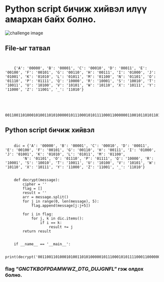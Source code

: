 # Python script бичиж хийвэл илүү амархан байх болно.

![challenge image](https://github.com/ccs-club/CCS-30Day-CTF-2021/blob/badangel/Programming/easy/tasks/challenge.png)

## File-ыг татвал

```


    {'A': '00000', 'B': '00001', 'C': '00010', 'D': '00011', 'E': '00100', 'F': '00101', 'G': '00110', 'H': '00111', 'I': '01000', 'J': '01001', 'K': '01010', 'L': '01011', 'M': '01100', 'N': '01101', 'O': '01110', 'P': '01111', 'Q': '10000', 'R': '10001', 'S': '10010', 'T': '10011', 'U': '10100', 'V': '10101', 'W': '10110', 'X': '10111', 'Y': '11000', 'Z': '11001', '_': '11010'}




    001100110100010100110101000001011100010101111000110000001100101101011011001110100001110011001101101000011101000100100110011010010101011

```

## Python script бичиж хийвэл

```

    dic = {'A': '00000', 'B': '00001', 'C': '00010', 'D': '00011', 'E': '00100', 'F': '00101', 'G': '00110', 'H': '00111', 'I': '01000', 'J': '01001', 'K': '01010', 'L': '01011', 'M': '01100',
        'N': '01101', 'O': '01110', 'P': '01111', 'Q': '10000', 'R': '10001', 'S': '10010', 'T': '10011', 'U': '10100', 'V': '10101', 'W': '10110', 'X': '10111', 'Y': '11000', 'Z': '11001', '_': '11010'}


    def decrypt(message):
        cipher = ''
        flag = []
        result = ''
        arr = message.split()
        for j in range(0, len(message), 5):
            flag.append(message[j:j+5])

        for i in flag:
            for j, k in dic.items():
                if i == k:
                    result += j
        return result


    if __name__ == '__main__':

        print(decrypt('001100110100010100110101000001011100010101111000110000001100101101011011001110100001110011001101101000011101000100100110011010010101011'))

```

### flag *"GNCTKBOFPDAMWWZ_DTG_DUJGNFL"* гэж олдох болно.


